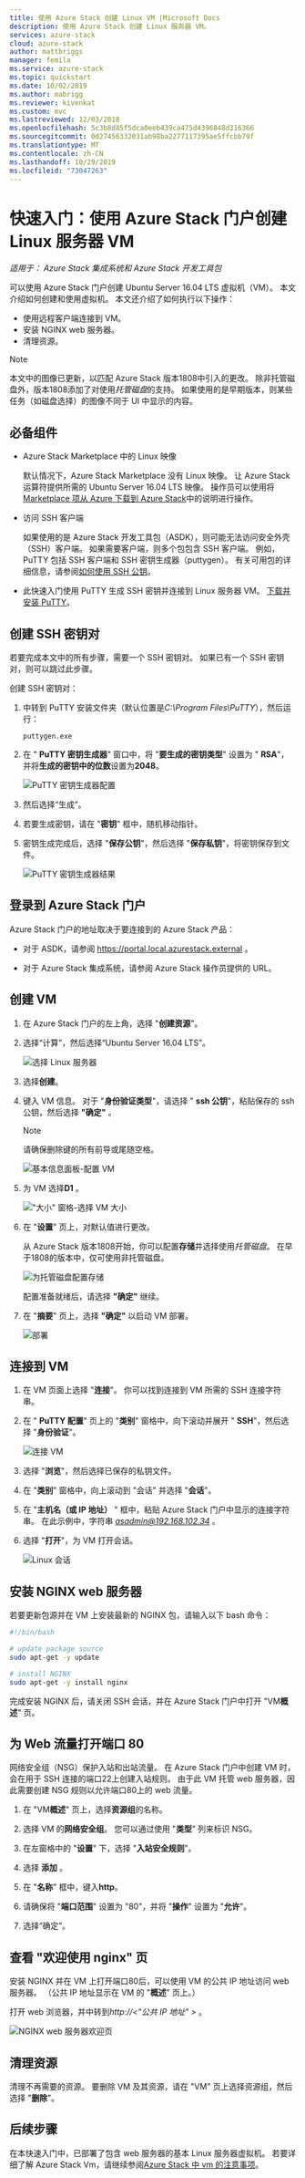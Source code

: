 ```yaml
---
title: 使用 Azure Stack 创建 Linux VM |Microsoft Docs
description: 使用 Azure Stack 创建 Linux 服务器 VM。
services: azure-stack
cloud: azure-stack
author: mattbriggs
manager: femila
ms.service: azure-stack
ms.topic: quickstart
ms.date: 10/02/2019
ms.author: mabrigg
ms.reviewer: kivenkat
ms.custom: mvc
ms.lastreviewed: 12/03/2018
ms.openlocfilehash: 5c3b8d85f5dca0eeb439ca475d4396848d316366
ms.sourcegitcommit: 0d27456332031ab98ba2277117395ae5ffcbb79f
ms.translationtype: MT
ms.contentlocale: zh-CN
ms.lasthandoff: 10/29/2019
ms.locfileid: "73047263"
---
```

# <a name="quickstart-create-a-linux-server-vm-by-using-the-azure-stack-portal"></a>快速入门：使用 Azure Stack 门户创建 Linux 服务器 VM

*适用于： Azure Stack 集成系统和 Azure Stack 开发工具包*

可以使用 Azure Stack 门户创建 Ubuntu Server 16.04 LTS 虚拟机（VM）。 本文介绍如何创建和使用虚拟机。 本文还介绍了如何执行以下操作：

* 使用远程客户端连接到 VM。
* 安装 NGINX web 服务器。
* 清理资源。

> [!NOTE]  
> 本文中的图像已更新，以匹配 Azure Stack 版本1808中引入的更改。 除非托管磁盘外，版本1808添加了对使用*托管磁盘*的支持。 如果使用的是早期版本，则某些任务（如磁盘选择）的图像不同于 UI 中显示的内容。  

## <a name="prerequisites"></a>必备组件

* Azure Stack Marketplace 中的 Linux 映像

   默认情况下，Azure Stack Marketplace 没有 Linux 映像。 让 Azure Stack 运算符提供所需的 Ubuntu Server 16.04 LTS 映像。 操作员可以使用将[Marketplace 项从 Azure 下载到 Azure Stack](../operator/azure-stack-download-azure-marketplace-item.md)中的说明进行操作。

* 访问 SSH 客户端

   如果使用的是 Azure Stack 开发工具包（ASDK），则可能无法访问安全外壳（SSH）客户端。 如果需要客户端，则多个包包含 SSH 客户端。 例如，PuTTY 包括 SSH 客户端和 SSH 密钥生成器（puttygen）。 有关可用包的详细信息，请参阅[如何使用 SSH 公钥](azure-stack-dev-start-howto-ssh-public-key.md)。

* 此快速入门使用 PuTTY 生成 SSH 密钥并连接到 Linux 服务器 VM。 [下载并安装 PuTTY](https://www.putty.org)。

## <a name="create-an-ssh-key-pair"></a>创建 SSH 密钥对

若要完成本文中的所有步骤，需要一个 SSH 密钥对。 如果已有一个 SSH 密钥对，则可以跳过此步骤。

创建 SSH 密钥对：

1. 中转到 PuTTY 安装文件夹（默认位置是*C:\Program Files\PuTTY*），然后运行：

    `puttygen.exe`

1. 在 " **PuTTY 密钥生成器**" 窗口中，将 "**要生成的密钥类型**" 设置为 " **RSA**"，并将**生成的密钥中的位数**设置为**2048**。

   ![PuTTY 密钥生成器配置](media/azure-stack-quick-linux-portal/Putty01.PNG)

1. 然后选择“生成”。

1. 若要生成密钥，请在 "**密钥**" 框中，随机移动指针。

1. 密钥生成完成后，选择 "**保存公钥**"，然后选择 "**保存私钥**"，将密钥保存到文件。

   ![PuTTY 密钥生成器结果](media/azure-stack-quick-linux-portal/Putty02.PNG)

## <a name="sign-in-to-the-azure-stack-portal"></a>登录到 Azure Stack 门户

Azure Stack 门户的地址取决于要连接到的 Azure Stack 产品：

* 对于 ASDK，请参阅 https://portal.local.azurestack.external 。

* 对于 Azure Stack 集成系统，请参阅 Azure Stack 操作员提供的 URL。

## <a name="create-the-vm"></a>创建 VM

1. 在 Azure Stack 门户的左上角，选择 "**创建资源**"。

1. 选择“计算”，然后选择“Ubuntu Server 16.04 LTS”。
   
   ![选择 Linux 服务器](media/azure-stack-quick-linux-portal/select.png)

1. 选择**创建**。

1. 键入 VM 信息。 对于 "**身份验证类型**"，请选择 " **ssh 公钥**"，粘贴保存的 ssh 公钥，然后选择 **"确定"** 。

   > [!NOTE]
   > 请确保删除键的所有前导或尾随空格。

   ![基本信息面板-配置 VM](media/azure-stack-quick-linux-portal/linux-01.PNG)

1. 为 VM 选择**D1** 。

   !["大小" 窗格-选择 VM 大小](media/azure-stack-quick-linux-portal/linux-02.PNG)

1. 在 "**设置**" 页上，对默认值进行更改。
   
   从 Azure Stack 版本1808开始，你可以配置**存储**并选择使用*托管磁盘*。 在早于1808的版本中，仅可使用非托管磁盘。

   ![为托管磁盘配置存储](media/azure-stack-quick-linux-portal/linux-03.PNG)
    
   配置准备就绪后，请选择 **"确定"** 继续。

1. 在 "**摘要**" 页上，选择 **"确定"** 以启动 VM 部署。  

   ![部署](media/azure-stack-quick-linux-portal/deploy.png)

## <a name="connect-to-the-vm"></a>连接到 VM

1. 在 VM 页面上选择 "**连接**"。 你可以找到连接到 VM 所需的 SSH 连接字符串。 

1. 在 " **PuTTY 配置**" 页上的 "**类别**" 窗格中，向下滚动并展开 " **SSH**"，然后选择 "**身份验证**"。 

   ![连接 VM](media/azure-stack-quick-linux-portal/putty03.PNG)

1. 选择 "**浏览**"，然后选择已保存的私钥文件。

1. 在 "**类别**" 窗格中，向上滚动到 "会话" 并选择 "**会话**"。

1. 在 "**主机名（或 IP 地址）** " 框中，粘贴 Azure Stack 门户中显示的连接字符串。 在此示例中，字符串 *asadmin@192.168.102.34* 。

1. 选择 "**打开**"，为 VM 打开会话。

   ![Linux 会话](media/azure-stack-quick-linux-portal/Putty05.PNG)

## <a name="install-the-nginx-web-server"></a>安装 NGINX web 服务器

若要更新包源并在 VM 上安装最新的 NGINX 包，请输入以下 bash 命令：

```bash
#!/bin/bash

# update package source
sudo apt-get -y update

# install NGINX
sudo apt-get -y install nginx
```

完成安装 NGINX 后，请关闭 SSH 会话，并在 Azure Stack 门户中打开 "VM**概述**" 页。

## <a name="open-port-80-for-web-traffic"></a>为 Web 流量打开端口 80

网络安全组（NSG）保护入站和出站流量。 在 Azure Stack 门户中创建 VM 时，会在用于 SSH 连接的端口22上创建入站规则。 由于此 VM 托管 web 服务器，因此需要创建 NSG 规则以允许端口80上的 web 流量。

1. 在 "VM**概述**" 页上，选择**资源组**的名称。

1. 选择 VM 的**网络安全组**。 您可以通过使用 "**类型**" 列来标识 NSG。

1. 在左窗格中的 "**设置**" 下，选择 "**入站安全规则**"。

1. 选择 **添加** 。

1. 在 "**名称**" 框中，键入**http**。 

1. 请确保将 "**端口范围**" 设置为 "80"，并将 "**操作**" 设置为 "**允许**"。

1. 选择“确定”。

## <a name="view-the-welcome-to-nginx-page"></a>查看 "欢迎使用 nginx" 页

安装 NGINX 并在 VM 上打开端口80后，可以使用 VM 的公共 IP 地址访问 web 服务器。 （公共 IP 地址显示在 VM 的 "**概述**" 页上。）

打开 web 浏览器，并中转到*http://\<"公共 IP 地址" >* 。

![NGINX web 服务器欢迎页](media/azure-stack-quick-linux-portal/linux-05.PNG)

## <a name="clean-up-resources"></a>清理资源

清理不再需要的资源。 要删除 VM 及其资源，请在 "VM" 页上选择资源组，然后选择 "**删除**"。

## <a name="next-steps"></a>后续步骤

在本快速入门中，已部署了包含 web 服务器的基本 Linux 服务器虚拟机。 若要详细了解 Azure Stack Vm，请继续参阅[Azure Stack 中 vm 的注意事项](azure-stack-vm-considerations.md)。
